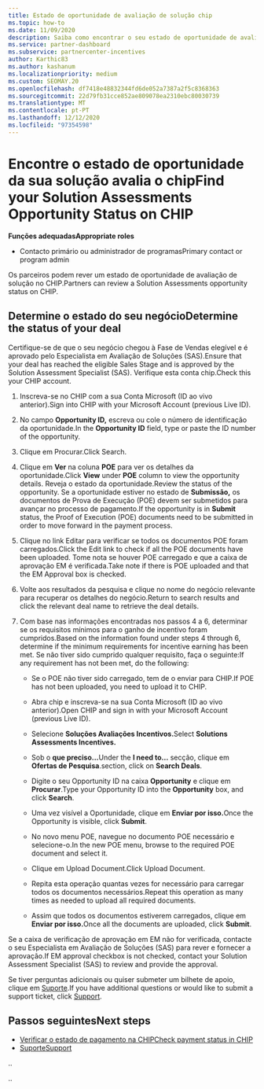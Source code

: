 ```yaml
---
title: Estado de oportunidade de avaliação de solução chip
ms.topic: how-to
ms.date: 11/09/2020
description: Saiba como encontrar o seu estado de oportunidade de avaliação de solução na Plataforma de Incentivos do Canal (CHIP).
ms.service: partner-dashboard
ms.subservice: partnercenter-incentives
author: Karthic83
ms.author: kashanum
ms.localizationpriority: medium
ms.custom: SEOMAY.20
ms.openlocfilehash: df7418e48832344fd6de052a7387a2f5c8368363
ms.sourcegitcommit: 22d79fb31cce852ae809078ea2310ebc80030739
ms.translationtype: MT
ms.contentlocale: pt-PT
ms.lasthandoff: 12/12/2020
ms.locfileid: "97354598"
---
```

# <a name="find-your-solution-assessments-opportunity-status-on-chip"></a><span data-ttu-id="01c55-103">Encontre o estado de oportunidade da sua solução avalia o chip</span><span class="sxs-lookup"><span data-stu-id="01c55-103">Find your Solution Assessments Opportunity Status on CHIP</span></span>

<span data-ttu-id="01c55-104">**Funções adequadas**</span><span class="sxs-lookup"><span data-stu-id="01c55-104">**Appropriate roles**</span></span>

- <span data-ttu-id="01c55-105">Contacto primário ou administrador de programas</span><span class="sxs-lookup"><span data-stu-id="01c55-105">Primary contact or program admin</span></span>

<span data-ttu-id="01c55-106">Os parceiros podem rever um estado de oportunidade de avaliação de solução no CHIP.</span><span class="sxs-lookup"><span data-stu-id="01c55-106">Partners can review a Solution Assessments opportunity status on CHIP.</span></span>

## <a name="determine-the-status-of-your-deal"></a><span data-ttu-id="01c55-107">Determine o estado do seu negócio</span><span class="sxs-lookup"><span data-stu-id="01c55-107">Determine the status of your deal</span></span>

<span data-ttu-id="01c55-108">Certifique-se de que o seu negócio chegou à Fase de Vendas elegível e é aprovado pelo Especialista em Avaliação de Soluções (SAS).</span><span class="sxs-lookup"><span data-stu-id="01c55-108">Ensure that your deal has reached the eligible Sales Stage and is approved by the Solution Assessment Specialist (SAS).</span></span> <span data-ttu-id="01c55-109">Verifique esta conta chip.</span><span class="sxs-lookup"><span data-stu-id="01c55-109">Check this your CHIP account.</span></span>

1. <span data-ttu-id="01c55-110">Inscreva-se no CHIP com a sua Conta Microsoft (ID ao vivo anterior).</span><span class="sxs-lookup"><span data-stu-id="01c55-110">Sign into CHIP with your Microsoft Account (previous Live ID).</span></span>
1. <span data-ttu-id="01c55-111">No campo **Opportunity ID,** escreva ou cole o número de identificação da oportunidade.</span><span class="sxs-lookup"><span data-stu-id="01c55-111">In the **Opportunity ID** field, type or paste the ID number of the opportunity.</span></span>
3. <span data-ttu-id="01c55-112">Clique em Procurar.</span><span class="sxs-lookup"><span data-stu-id="01c55-112">Click Search.</span></span>

1. <span data-ttu-id="01c55-113">Clique em **Ver** na coluna **POE** para ver os detalhes da oportunidade.</span><span class="sxs-lookup"><span data-stu-id="01c55-113">Click **View** under **POE** column to view the opportunity details.</span></span> <span data-ttu-id="01c55-114">Reveja o estado da oportunidade.</span><span class="sxs-lookup"><span data-stu-id="01c55-114">Review the status of the opportunity.</span></span> <span data-ttu-id="01c55-115">Se a oportunidade estiver no estado de **Submissão,** os documentos de Prova de Execução (POE) devem ser submetidos para avançar no processo de pagamento.</span><span class="sxs-lookup"><span data-stu-id="01c55-115">If the opportunity is in **Submit** status, the Proof of Execution (POE) documents need to be submitted in order to move forward in the payment process.</span></span>
 
1. <span data-ttu-id="01c55-116">Clique no link Editar para verificar se todos os documentos POE foram carregados.</span><span class="sxs-lookup"><span data-stu-id="01c55-116">Click the Edit link to check if all the POE documents have been uploaded.</span></span> <span data-ttu-id="01c55-117">Tome nota se houver POE carregado e que a caixa de aprovação EM é verificada.</span><span class="sxs-lookup"><span data-stu-id="01c55-117">Take note if there is POE uploaded and that the EM Approval box is checked.</span></span>
 
1. <span data-ttu-id="01c55-118">Volte aos resultados da pesquisa e clique no nome do negócio relevante para recuperar os detalhes do negócio.</span><span class="sxs-lookup"><span data-stu-id="01c55-118">Return to search results and click the relevant deal name to retrieve the deal details.</span></span> 

1. <span data-ttu-id="01c55-119">Com base nas informações encontradas nos passos 4 a 6, determinar se os requisitos mínimos para o ganho de incentivo foram cumpridos.</span><span class="sxs-lookup"><span data-stu-id="01c55-119">Based on the information found under steps 4 through 6, determine if the minimum requirements for incentive earning has been met.</span></span> <span data-ttu-id="01c55-120">Se não tiver sido cumprido qualquer requisito, faça o seguinte:</span><span class="sxs-lookup"><span data-stu-id="01c55-120">If any requirement has not been met, do the following:</span></span>
 
     - <span data-ttu-id="01c55-121">Se o POE não tiver sido carregado, tem de o enviar para CHIP.</span><span class="sxs-lookup"><span data-stu-id="01c55-121">If POE has not been uploaded, you need to upload it to CHIP.</span></span>
 
     - <span data-ttu-id="01c55-122">Abra chip e inscreva-se na sua Conta Microsoft (ID ao vivo anterior).</span><span class="sxs-lookup"><span data-stu-id="01c55-122">Open CHIP and sign in with your Microsoft Account (previous Live ID).</span></span>
 
     - <span data-ttu-id="01c55-123">Selecione **Soluções Avaliações Incentivos.**</span><span class="sxs-lookup"><span data-stu-id="01c55-123">Select **Solutions Assessments Incentives.**</span></span>

     - <span data-ttu-id="01c55-124">Sob o **que preciso...**</span><span class="sxs-lookup"><span data-stu-id="01c55-124">Under the **I need to…**</span></span> <span data-ttu-id="01c55-125">secção, clique em **Ofertas de Pesquisa**.</span><span class="sxs-lookup"><span data-stu-id="01c55-125">section, click on **Search Deals**.</span></span>

     - <span data-ttu-id="01c55-126">Digite o seu Opportunity ID na caixa **Opportunity** e clique em **Procurar**.</span><span class="sxs-lookup"><span data-stu-id="01c55-126">Type your Opportunity ID into the **Opportunity** box, and click **Search**.</span></span>

     - <span data-ttu-id="01c55-127">Uma vez visível a Oportunidade, clique em **Enviar por isso.**</span><span class="sxs-lookup"><span data-stu-id="01c55-127">Once the Opportunity is visible, click **Submit**.</span></span>
  
     - <span data-ttu-id="01c55-128">No novo menu POE, navegue no documento POE necessário e selecione-o.</span><span class="sxs-lookup"><span data-stu-id="01c55-128">In the new POE menu, browse to the required POE document and select it.</span></span>

     - <span data-ttu-id="01c55-129">Clique em Upload Document.</span><span class="sxs-lookup"><span data-stu-id="01c55-129">Click Upload Document.</span></span>

     - <span data-ttu-id="01c55-130">Repita esta operação quantas vezes for necessário para carregar todos os documentos necessários.</span><span class="sxs-lookup"><span data-stu-id="01c55-130">Repeat this operation as many times as needed to upload all required documents.</span></span>

     - <span data-ttu-id="01c55-131">Assim que todos os documentos estiverem carregados, clique em **Enviar por isso.**</span><span class="sxs-lookup"><span data-stu-id="01c55-131">Once all the documents are uploaded, click **Submit**.</span></span>

<span data-ttu-id="01c55-132">Se a caixa de verificação de aprovação em EM não for verificada, contacte o seu Especialista em Avaliação de Soluções (SAS) para rever e fornecer a aprovação.</span><span class="sxs-lookup"><span data-stu-id="01c55-132">If EM approval checkbox is not checked, contact your Solution Assessment Specialist (SAS) to review and provide the approval.</span></span>
 
<span data-ttu-id="01c55-133">Se tiver perguntas adicionais ou quiser submeter um bilhete de apoio, clique em [Suporte](report-problems-with-partner-center.md).</span><span class="sxs-lookup"><span data-stu-id="01c55-133">If you have additional questions or would like to submit a support ticket, click [Support](report-problems-with-partner-center.md).</span></span>

## <a name="next-steps"></a><span data-ttu-id="01c55-134">Passos seguintes</span><span class="sxs-lookup"><span data-stu-id="01c55-134">Next steps</span></span>

- [<span data-ttu-id="01c55-135">Verificar o estado de pagamento na CHIP</span><span class="sxs-lookup"><span data-stu-id="01c55-135">Check payment status in CHIP</span></span>](chip-payment-status.md)
- [<span data-ttu-id="01c55-136">Suporte</span><span class="sxs-lookup"><span data-stu-id="01c55-136">Support</span></span>](report-problems-with-partner-center.md)

<span data-ttu-id="01c55-137">.</span><span class="sxs-lookup"><span data-stu-id="01c55-137">.</span></span>




<span data-ttu-id="01c55-138">.</span><span class="sxs-lookup"><span data-stu-id="01c55-138">.</span></span>





